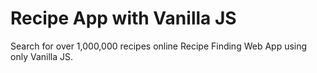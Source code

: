# Recipe App with Vanilla JS

Search for over 1,000,000 recipes online 
Recipe Finding Web App using only Vanilla JS. 

